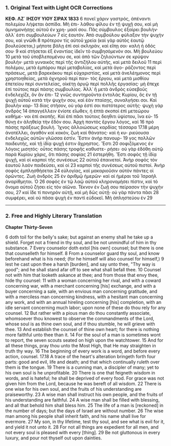 ### 1. Original Text with Light OCR Corrections

**ΚΕΦ. ΛΖ´ ΙΗΣΟΥ ΥΙΟΥ ΣΙΡΑΧ 1833**
6 πονεῖ χάριν γαστρός, ἀπέναντι πολεμίου λήψεται ἀσπίδα. Μὴ ἐπι-
λάθου φίλου ἐν τῇ ψυχῇ σου, καὶ μὴ ἀμνημονήσῃς αὐτοῦ ἐν χρη-
μασί σου. Πᾶς σύμβουλος ἐξαίρει βουλήν· ἀλλ᾽ ἐστι συμβουλεύων 7
εἰς ἑαυτόν. Ἀπὸ συμβούλου φύλαξον τὴν ψυχήν σου, καὶ γνῶθι 8
πρότερον τίς αὐτοῦ χρεία (καὶ γὰρ αὐτὸς ἑαυτῷ βουλεύσεται,)
μήποτε βάλῃ ἐπὶ σοὶ σκληρὰν, καὶ εἴπῃ σοι· καλή ἡ ὁδός σου· 9
καὶ στήσεται ἐξ ἐναντίας ἰδεῖν τὸ συμβησόμενόν σοι. Μὴ βουλεύου 10
μετὰ τοῦ ὑποβλεπομένου σε, καὶ ἀπὸ τῶν ζηλούντων σε κρύψον
βουλήν· μετὰ γυναικὸς περὶ τῆς ἀντιζήλου αὐτῆς, καὶ μετὰ δειλοῦ 11
περὶ πολέμου, μετὰ ἐμπόρου περὶ μεταβολίας, καὶ μετὰ ἀγο-
ράζοντος περὶ πράσεως, μετὰ βαρεκάκου περὶ εὐχαριστίας, καὶ
μετὰ ἀνελέημονος περὶ χρηστοηθείας, μετὰ ὀχνηροῦ περὶ παν-
τὸς ἔργου, καὶ μετὰ μισθίου ἐπετείου περὶ συντελείας, οἰκέτῃ
ἀργῷ περὶ πολλῆς ἐργασίας· μὴ ἔπεχε ἐπὶ τούτοις περὶ πάσης
συμβουλίας. Ἀλλ᾽ ἢ μετὰ ἀνδρὸς εὐσεβοῦς ἐνδελεχίζε, ὃν ἂν ἐπι- 12
γνῶς συντηροῦντα ἐντολὰς Κυρίου, ὃς ἐν τῇ ψυχῇ αὐτοῦ κατὰ
τὴν ψυχήν σου, καὶ ἐὰν πταίσῃς, συναλγήσει σοι. Καὶ βουλὴν καρ- 13
δίας στῆσον, οὐ γὰρ ἐστί σοι πιστότερος αὐτῆς· ψυχὴ γὰρ ἀνδρὸς 14
ἀπαγγέλλειν ἐνίοτε εἴωθεν, ἡ ἑπτὰ σκοποὶ ἐπὶ μετεώρου καθήμε-
νοι ἐπὶ σκοπῆς. Καὶ ἐπὶ πᾶσι τούτοις δεηθιτι ὑψίστου, ἵνα εὐ- 15
θύνῃ ἐν ἀληθείᾳ τὴν ἔδόν σου. Ἀρχὴ παντὸς ἔργου λόγος, καὶ 16
πρὸ πάσης πράξεως βουλή. Ἴχνος ἀλλοιώσεως καρδίας τέσσαρα 17.18
μέρη ἀνατέλλει, ἀγαθὸν καὶ κακὸν, ζωὴ καὶ θάνατος· καὶ ἡ κυ-
ριεύουσα ἐνδελεχῶς αὐτῶν γλῶσσα ἐστίν. Ἔστιν ἀνὴρ πανουρ- 19
γος πολλῶν παιδευτής, καὶ τῇ ἰδίᾳ ψυχῇ ἐστιν ἄχρηστος. Ἔστι 20
σοφιζόμενος ἐν λόγοις μισητός· οὗτος πάσης τροφῆς καθυστε-
ρήσει· οὐ γὰρ ἐδόθη αὐτῷ παρὰ Κυρίου χάρις, ὅτι πάσης σοφίας 21
ἐστερήθη. Ἔστι σοφὸς τῇ ἰδίᾳ ψυχῇ, καὶ οἱ καρποὶ τῆς συνέσεως 22
αὐτοῦ ἐπαινετοί. Ἀνὴρ σοφὸς τὸν ἑαυτοῦ λαὸν παιδεύσει, καὶ οἱ 23
καρποὶ τῆς συνέσεως αὐτοῦ πιστοί. Ἀνὴρ σοφὸς ἐμπλησθήσεται 24
εὐλογίας, καὶ μακαριοῦσιν αὐτὸν πάντες οἱ ὁρῶντες. Ζωὴ ἀνδρὸς 25
ἐν ἀριθμῷ ἡμερῶν· καὶ αἱ ἡμέραι τοῦ Ἰσραὴλ ἀναρίθμητοι. Ὁ 26
σοφὸς ἐν τῷ λαῷ αὐτοῦ κληρονομήσει πίστιν, καὶ τὸ ὄνομα αὐτοῦ
ζήσει εἰς τὸν αἰῶνα. Τέκνον ἐν ζωῇ σου πείρασον τὴν ψυχήν σου, 27
καὶ ἴδε τί πονηρὸν αὐτῇ, καὶ μὴ δῶς αὐτῇ· οὐ γὰρ πάντα πᾶσι 28
συμφέρει, καὶ οὐ πᾶσα ψυχὴ ἐν παντὶ εὐδοκεῖ. Μὴ ἁπληστεύου ἐν 29

---

### 2. Free and Highly Literary Translation

**Chapter Thirty-Seven**

6 doth toil for the belly's sake;
    but against an enemy shall he take up a shield.
    Forget not a friend in thy soul,
    and be not unmindful of him in thy substance.
7 Every counselor doth extol [his own] counsel;
    but there is one that counselleth for himself.
8 From a counselor guard thy soul,
    and know beforehand what is his need;
    (for he himself will also counsel for himself,)
9 lest he cast upon thee a harsh [burden],
    and say unto thee, "Thy way is good";
    and he shall stand afar off to see what shall befall thee.
10 Counsel not with him that looketh askance at thee;
    and from those that envy thee, hide thy counsel:
11 with a woman concerning her rival,
    and with a coward concerning war,
    with a merchant concerning [his] exchange,
    and with a buyer concerning a sale,
    with an envious man concerning gratitude,
    and with a merciless man concerning kindness,
    with a hesitant man concerning any work,
    and with an annual hireling concerning [his] completion,
    with an idle servant concerning much labor;
    upon none of these do thou rely for any counsel.
12 But rather with a pious man do thou constantly associate,
    whomsoever thou knowest to observe the commandments of the Lord,
    whose soul is as thine own soul,
    and if thou stumble, he will grieve with thee.
13 And establish the counsel of thine own heart;
    for there is nothing more faithful unto thee than it.
14 For the soul of a man is sometimes wont to report,
    the seven scouts seated on high upon the watchtower.
15 And for all these things, pray thou unto the Most High,
    that He may straighten in truth thy way.
16 The beginning of every work is a word,
    and before every action, counsel.
17.18 A trace of the heart's alteration bringeth forth four parts:
    good and evil, life and death;
    and that which continually ruleth over them is the tongue.
19 There is a cunning man, a discipler of many;
    yet to his own soul is he unprofitable.
20 There is one that feigneth wisdom in words, and is hateful;
    he shall be deprived of every food.
    For grace was not given him from the Lord,
    because he was bereft of all wisdom.
22 There is one wise for his own soul,
    and the fruits of his understanding are praiseworthy.
23 A wise man shall instruct his own people,
    and the fruits of his understanding are faithful.
24 A wise man shall be filled with blessing,
    and all that behold him shall bless him.
25 The life of a man is [reckoned] in the number of days;
    but the days of Israel are without number.
26 The wise man among his people shall inherit faith,
    and his name shall live for evermore.
27 My son, in thy lifetime, test thy soul,
    and see what is evil for it, and yield it not unto it.
28 For not all things are expedient for all men,
    and not every soul is pleased with every [thing].
29 Be not gluttonous in every luxury,
    and pour not thyself out upon dainties.